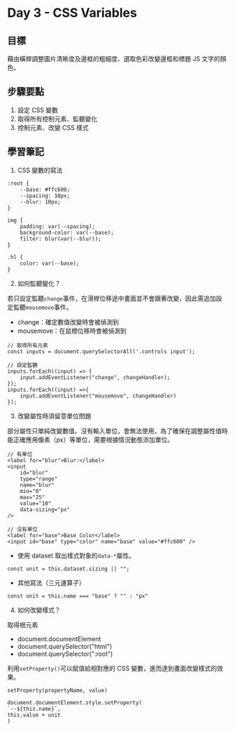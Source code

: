 # Day 3 - CSS Variables

## 目標

藉由橫桿調整圖片清晰度及邊框的粗細度、選取色彩改變邊框和標題 JS 文字的顏色。

## 步驟要點

1. 設定 CSS 變數
2. 取得所有控制元素、監聽變化
3. 控制元素、改變 CSS 樣式

## 學習筆記

1. CSS 變數的寫法

```
:root {
    --base: #ffc600;
    --spacing: 10px;
    --blur: 10px;
}

img {
    padding: var(--spacing);
    background-color: var(--base);
    filter: blur(var(--blur));
}

.hl {
    color: var(--base);
}
```

2. 如何監聽變化？

若只設定監聽`change`事件，在滑桿位移途中畫面並不會跟著改變，因此需追加設定監聽`mousemove`事件。

- change：確定數值改變時會被偵測到
- mousemove：在鼠標位移時會被偵測到

```
// 取得所有元素
const inputs = document.querySelectorAll('.controls input');

// 設定監聽
inputs.forEach((input) => {
    input.addEventListener("change", changeHandler);
});
inputs.forEach((input) =>{
    input.addEventListener("mousemove", changeHandler)
});
```

3.  改變屬性時須留意單位問題

部分屬性只單純改變數值、沒有輸入單位，會無法使用，為了確保在調整屬性值時能正確應用像素（px）等單位，需要根據情況動態添加單位。

```
// 有單位
<label for="blur">Blur:</label>
<input
    id="blur"
    type="range"
    name="blur"
    min="0"
    max="25"
    value="10"
    data-sizing="px"
/>

// 沒有單位
<label for="base">Base Color</label>
<input id="base" type="color" name="base" value="#ffc600" />

```

- 使用 dataset 取出樣式對象的`data-*`屬性。

```
const unit = this.dataset.sizing || "";
```

- 其他寫法（三元運算子）

```
const unit = this.name === "base" ? "" : "px"
```

4.  如何改變樣式？

取得根元素

- document.documentElement
- document.querySelector("html")
- document.querySelector(":root")

利用`setProperty()`可以賦值給相對應的 CSS 變數，進而達到畫面改變樣式的效果。

```
setProperty(propertyName, value)
```

```
document.documentElement.style.setProperty(
`--${this.name}`,
this.value + unit
)
```
